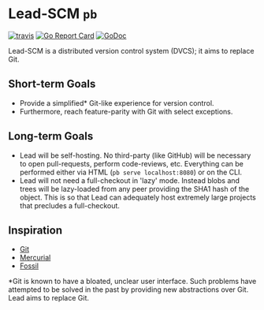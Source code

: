 # Lead-SCM `pb`
[![travis][travis-badge]][travis]
[![Go Report Card][goreport-badge]][goreport]
[![GoDoc][godoc-badge]][godoc]

Lead-SCM is a distributed version control system (DVCS); it aims to replace Git.

## Short-term Goals

- Provide a simplified* Git-like experience for version control.
- Furthermore, reach feature-parity with Git with select exceptions.

## Long-term Goals

- Lead will be self-hosting. No third-party (like GitHub) will be necessary to
  open pull-requests, perform code-reviews, etc. Everything can be performed either
  via HTML (`pb serve localhost:8080`) or on the CLI.
- Lead will not need a full-checkout in 'lazy' mode. Instead blobs and trees will
  be lazy-loaded from any peer providing the SHA1 hash of the object. This is so that
  Lead can adequately host extremely large projects that precludes a full-checkout.

## Inspiration

- [Git](https://git-scm.com)
- [Mercurial](https://mercurial-scm.org)
- [Fossil](http://fossil-scm.org)

*Git is known to have a bloated, unclear user interface. Such problems have attempted
to be solved in the past by providing new abstractions over Git. Lead aims to replace
Git.

[travis]: https://travis-ci.org/Lead-SCM/pb
[travis-badge]: https://api.travis-ci.org/Lead-SCM/pb.svg?branch=master
[goreport]: https://goreportcard.com/report/github.com/Lead-SCM/pb
[goreport-badge]: https://goreportcard.com/badge/github.com/Lead-SCM/pb
[godoc]: https://godoc.org/github.com/Lead-SCM/pb
[godoc-badge]: https://godoc.org/github.com/Lead-SCM/pb?status.svg

